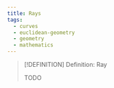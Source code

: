 ```yaml
---
title: Rays
tags:
  - curves
  - euclidean-geometry
  - geometry
  - mathematics
---
```


>[!DEFINITION] Definition: Ray
>
>TODO
>